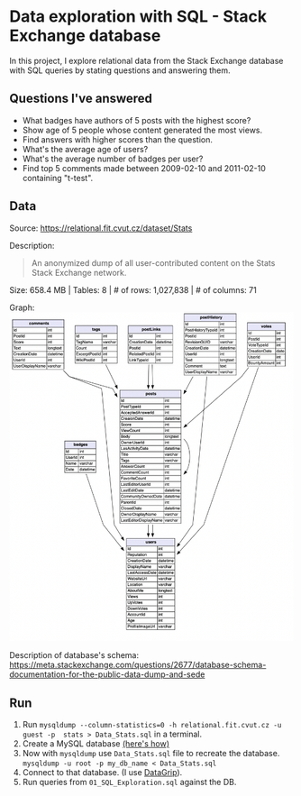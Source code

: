 # Data exploration with SQL - Stack Exchange database

In this project, I explore relational data from the Stack Exchange database with SQL queries by stating questions and answering them.

## Questions I've answered

- What badges have authors of 5 posts with the highest score?
- Show age of 5 people whose content generated the most views.
- Find answers with higher scores than the question.
- What's the average age of users?
- What's the average number of badges per user?
- Find top 5 comments made between 2009-02-10 and 2011-02-10 containing "t-test".

## Data

Source: https://relational.fit.cvut.cz/dataset/Stats

Description:
> An anonymized dump of all user-contributed content on the Stats Stack Exchange network.

Size: 658.4 MB | Tables: 8 | # of rows: 1,027,838 | # of columns: 71

Graph:
![Data chart](https://raw.githubusercontent.com/Ilnicki010/exploration-stackexchange-with-sql/main/Chart.png)

Description of database's schema: https://meta.stackexchange.com/questions/2677/database-schema-documentation-for-the-public-data-dump-and-sede

## Run
1. Run `mysqldump --column-statistics=0 -h relational.fit.cvut.cz -u guest -p  stats > Data_Stats.sql` in a terminal.
1. Create a MySQL database [(here's how)](https://dev.mysql.com/doc/refman/8.0/en/creating-database.html)
2. Now with `mysqldump` use `Data_Stats.sql` file to recreate the database. `mysqldump -u root -p my_db_name < Data_Stats.sql`
3. Connect to that database. (I use [DataGrip](https://www.jetbrains.com/datagrip/)).
4. Run queries from `01_SQL_Exploration.sql` against the DB.